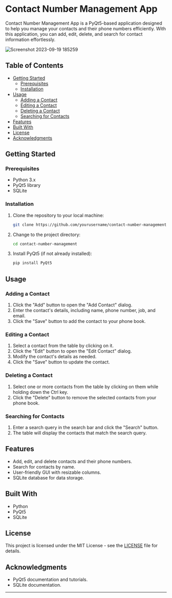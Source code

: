 # Contact Number Management App

Contact Number Management App is a PyQt5-based application designed to help you manage your contacts and
their phone numbers efficiently. With this application, you can add, edit, delete, and search for contact information effortlessly.

![Screenshot 2023-09-19 185259](https://github.com/Mohadeseh76/contact_number/assets/141071219/c4a369a3-9e52-4664-9882-4ccdb1b841b9)

## Table of Contents

- [Getting Started](#getting-started)
  - [Prerequisites](#prerequisites)
  - [Installation](#installation)
- [Usage](#usage)
  - [Adding a Contact](#adding-a-contact)
  - [Editing a Contact](#editing-a-contact)
  - [Deleting a Contact](#deleting-a-contact)
  - [Searching for Contacts](#searching-for-contacts)
- [Features](#features)
- [Built With](#built-with)
- [License](#license)
- [Acknowledgments](#acknowledgments)

## Getting Started

### Prerequisites

- Python 3.x
- PyQt5 library
- SQLite

### Installation

1. Clone the repository to your local machine:

   ```bash
   git clone https://github.com/yourusername/contact-number-management.git
   ```

2. Change to the project directory:

   ```bash
   cd contact-number-management
   ```

3. Install PyQt5 (if not already installed):

   ```bash
   pip install PyQt5
   ```

## Usage

### Adding a Contact

1. Click the "Add" button to open the "Add Contact" dialog.
2. Enter the contact's details, including name, phone number, job, and email.
3. Click the "Save" button to add the contact to your phone book.

### Editing a Contact

1. Select a contact from the table by clicking on it.
2. Click the "Edit" button to open the "Edit Contact" dialog.
3. Modify the contact's details as needed.
4. Click the "Save" button to update the contact.

### Deleting a Contact

1. Select one or more contacts from the table by clicking on them while holding down the Ctrl key.
2. Click the "Delete" button to remove the selected contacts from your phone book.

### Searching for Contacts

1. Enter a search query in the search bar and click the "Search" button.
2. The table will display the contacts that match the search query.

## Features

- Add, edit, and delete contacts and their phone numbers.
- Search for contacts by name.
- User-friendly GUI with resizable columns.
- SQLite database for data storage.

## Built With

- Python
- PyQt5
- SQLite

## License

This project is licensed under the MIT License - see the [LICENSE](LICENSE) file for details.

## Acknowledgments

- PyQt5 documentation and tutorials.
- SQLite documentation.

---
